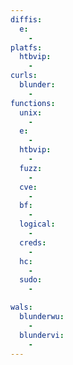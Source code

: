```yaml
---
diffis:
  e:
    -
platfs:
  htbvip:
    -
curls:
  blunder:
    -
functions:
  unix:
    -
  e:
    -
  htbvip:
    -
  fuzz:
    -
  cve:
    -
  bf:
    -
  logical:
    -
  creds:
    -
  hc:
    -
  sudo:
    -

wals:
  blunderwu:
    -
  blundervi:
    -
---
```

